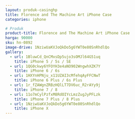 ```yaml
---
layout: produk-casinghp
title: Florence and The Machine Art iPhone Case
categories: iphone

# Produk
product-title: Florence and The Machine Art iPhone Case
harga: 90000
sku: hn-0892
image-drive: 1NziwUaKVJoQkDo5g6YWT0e80SnRhdlQo
gallery:
  - url: 1BluwCd_QnCMxsDp5ujo3sOMJl64G51uq
    title: iPhone 5 / 5s / SE
  - url: 1QG0ckwy6YFOYH3e4aNO902WngwhXZK7Y
    title: iPhone 6 / 6s
  - url: 1HXYnHPNju_x11UZAI3cMfehqAyFFCNwT
    title: iPhone 6 Plus / 6s Plus
  - url: 1r_fZAWgnZRBzHQlLT7DV6uc_R2rAYy9j
    title: iPhone 7 / 8
  - url: 11o7mCylPzfxM8RdOIYcLmzZugJyPFLzk
    title: iPhone 7 Plus / 8 Plus
  - url: 1NziwUaKVJoQkDo5g6YWT0e80SnRhdlQo
    title: iPhone X
---
```

